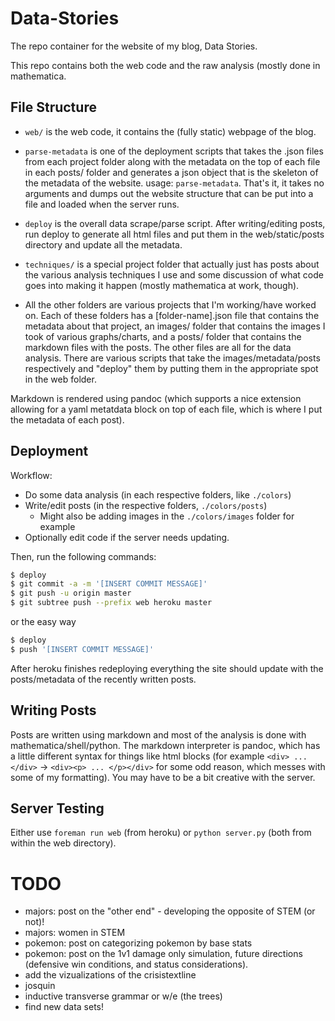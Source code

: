 # Data-Stories

The repo container for the website of my blog, Data Stories.

This repo contains both the web code and the raw analysis (mostly done in mathematica.

## File Structure

* `web/` is the web code, it contains the (fully static) webpage of the blog.
* `parse-metadata` is one of the deployment scripts that takes the .json files from each project folder along with the metadata on the top of each file in each posts/ folder and generates a json object that is the skeleton of the metadata of the website. usage: `parse-metadata`. That's it, it takes no arguments and dumps out the website structure that can be put into a file and loaded when the server runs.
* `deploy` is the overall data scrape/parse script. After writing/editing posts, run deploy to generate all html files and put them in the web/static/posts directory and update all the metadata.
* `techniques/` is a special project folder that actually just has posts about the various analysis techniques I use and some discussion of what code goes into making it happen (mostly mathematica at work, though).

* All the other folders are various projects that I'm working/have worked on. Each of these folders has a [folder-name].json file that contains the metadata about that project, an images/ folder that contains the images I took of various graphs/charts, and a posts/ folder that contains the markdown files with the posts. The other files are all for the data analysis. There are various scripts that take the images/metadata/posts respectively and "deploy" them by putting them in the appropriate spot in the web folder.

Markdown is rendered using pandoc (which supports a nice extension allowing for a yaml metatdata block on top of each file, which is where I put the metadata of each post).


## Deployment

Workflow:

* Do some data analysis (in each respective folders, like `./colors`)
* Write/edit posts (in the respective folders, `./colors/posts`)
    - Might also be adding images in the `./colors/images` folder for example
* Optionally edit code if the server needs updating.

Then, run the following commands:

```bash
$ deploy
$ git commit -a -m '[INSERT COMMIT MESSAGE]'
$ git push -u origin master
$ git subtree push --prefix web heroku master
```

or the easy way

```bash
$ deploy
$ push '[INSERT COMMIT MESSAGE]'
```

After heroku finishes redeploying everything the site should update with the posts/metadata of the recently written posts.


## Writing Posts

Posts are written using markdown and most of the analysis is done with mathematica/shell/python. The markdown interpreter is pandoc, which has a little different syntax for things like html blocks (for example `<div> ... </div>` -> `<div><p> ... </p></div>` for some odd reason, which messes with some of my formatting). You may have to be a bit creative with the server.

## Server Testing

Either use `foreman run web` (from heroku) or `python server.py` (both from within the web directory).


# TODO

* majors: post on the "other end" - developing the opposite of STEM (or not)!
* majors: women in STEM
* pokemon: post on categorizing pokemon by base stats 
* pokemon: post on the 1v1 damage only simulation, future directions (defensive win conditions, and status considerations).
* add the vizualizations of the crisistextline 
* josquin
* inductive transverse grammar or w/e (the trees)
* find new data sets!



















